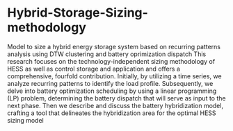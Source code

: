 # Hybrid-Storage-Sizing-methodology
Model to size a hybrid energy storage system based on recurring patterns analysis using DTW clustering and battery oprimization dispatch
This research focuses on the technology-independent sizing methodology of HESS as well as control storage and application and offers a comprehensive, fourfold contribution. Initially, by utilizing a time series, we analyze recurring patterns to identify the load profile. Subsequently, we delve into battery optimization scheduling by using a linear programming (LP) problem, determining the battery dispatch that will serve as input to the next phase. Then we describe and discuss the battery hybridization model, crafting a tool that delineates the hybridization area for the optimal HESS sizing model
